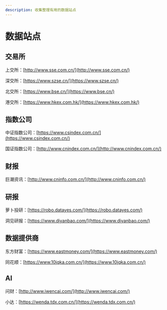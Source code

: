 ```yaml
---
description: 收集整理有用的数据站点
---
```


# 数据站点

## 交易所

上交所：[http://www.sse.com.cn/](http://www.sse.com.cn/)

深交所：[https://www.szse.cn/](https://www.szse.cn/)

北交所：[https://www.bse.cn/](https://www.bse.cn/)

港交所：[https://www.hkex.com.hk/](https://www.hkex.com.hk/)

## 指数公司

中证指数公司：[https://www.csindex.com.cn/](https://www.csindex.com.cn/)

国证指数公司：[http://www.cnindex.com.cn/](http://www.cnindex.com.cn/)

## 财报

巨潮资讯：[http://www.cninfo.com.cn/](http://www.cninfo.com.cn/)

## 研报

萝卜投研：[https://robo.datayes.com/](https://robo.datayes.com/)

洞见研报：[https://www.djyanbao.com/](https://www.djyanbao.com/)

## 数据提供商

东方财富：[https://www.eastmoney.com/](https://www.eastmoney.com/)

同花顺：[https://www.10jqka.com.cn/](https://www.10jqka.com.cn/)

## AI

问财：[http://www.iwencai.com/](http://www.iwencai.com/)

小达：[https://wenda.tdx.com.cn/](https://wenda.tdx.com.cn/)



